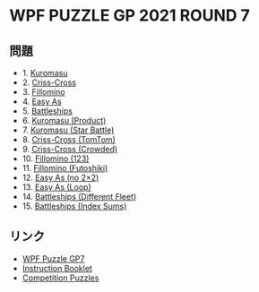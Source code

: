 # WPF PUZZLE GP 2021 ROUND 7

## 問題
- 1\. [Kuromasu](../puzzle/kuromasu.md)
- 2\. [Criss-Cross](../puzzle/crisscross.md)
- 3\. [Fillomino](../puzzle/fillomino.md)
- 4\. [Easy As](../puzzle/easyas.md)
- 5\. [Battleships](../puzzle/battleships.md)
- 6\. [Kuromasu (Product)](../puzzle/kuromasu-product.md)
- 7\. [Kuromasu (Star Battle)](../puzzle/kuromasu-starbattle.md)
- 8\. [Criss-Cross (TomTom)](../puzzle/crisscross-tomtom.md)
- 9\. [Criss-Cross (Crowded)](../puzzle/crisscross-crowded.md)
- 10\. [Fillomino (123)](../puzzle/fillomino-123.md)
- 11\. [Fillomino (Futoshiki)](../puzzle/fillomino-futoshiki.md)
- 12\. [Easy As (no 2×2)](../puzzle/easyas-no2x2.md)
- 13\. [Easy As (Loop)](../puzzle/easyas-loop.md)
- 14\. [Battleships (Different Fleet)](../puzzle/battleships-differentfleet.md)
- 15\. [Battleships (Index Sums)](../puzzle/battleships-indexsums.md)

## リンク
- [WPF Puzzle GP7](https://gp.worldpuzzle.org/content/wpf-puzzle-gp7-5)
- [Instruction Booklet](https://gp.worldpuzzle.org/content/instruction-booklet-126)
- [Competition Puzzles](https://gp.worldpuzzle.org/content/competition-puzzles-91)
